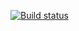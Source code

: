 [![Build status](https://ci.appveyor.com/api/projects/status/qfo2bcnktow2adj3?svg=true)](https://ci.appveyor.com/project/Dmitriy-Putintsev/api-ci-analj)

